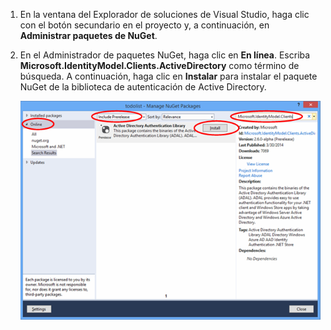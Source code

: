 1. En la ventana del Explorador de soluciones de Visual Studio, haga clic con el botón secundario en el proyecto y, a continuación, en **Administrar paquetes de NuGet**.

2. En el Administrador de paquetes NuGet, haga clic en **En línea**. Escriba **Microsoft.IdentityModel.Clients.ActiveDirectory** como término de búsqueda. A continuación, haga clic en **Instalar** para instalar el paquete NuGet de la biblioteca de autenticación de Active Directory.

   ![](./media/mobile-services-dotnet-adal-install-nuget/mobile-services-adal-nuget-package.png)

<!---HONumber=August15_HO6-->